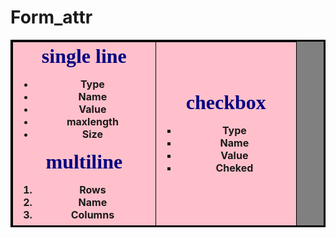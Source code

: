 # Form_attr
<html>
<body>
<table bgcolor="grey" bordercolor="black" border="3" height="300" width="300" cellspacing="6" cellpadding="5">
<tr bgcolor="pink">
<th><font size="6px" color="navy" face="times new roman">single line </font>
<ul>
<li>Type</li>
<li>Name</li>
<li>Value</li>
<li>maxlength</li>
<li>Size</li>
</ul>
<font size="6px" color="navy" face="times new roman">multiline</font>
<ol>
<li>Rows</li>
<li>Name</li>
<li>Columns</li>
</ol>
</th>
<th><font size="6px" color="navy" face="times new roman">checkbox</font>
<ul type="square">
<li>Type</li>
<li>Name</li>
<li>Value</li>
<li>Cheked</li>
</ul></th>
</tr>
<tr bgcolor="pink">
<th><font size="6px" color="navy" face="times new roman">Radio button </font>
<ul type="circle">
<li>Type</li>
<li>Name</li>
<li>Value</li>
<li>Cheked</li>
</ul>

</th>
<th><font size="6px" color="navy" face="times new roman">Select box</font>
<ol type="A">
<li>Size</li>
<li>Name</li>
<li>Multiple</li>
</ol>
<ol type="a">
<li>Value</li>
<li>Selected</li>
<li>label</li>
</ol>
</th>
</tr>
<tr bgcolor="pink">
<th><font size="6px" color="navy" face="times new roman">File upload box</font>
<ol type="i">
<li>Accept</li>
<li>Name</li>
</ol>

</th>
<th><font size="6px"  color="navy" face="times new roman">button controls </font>
<ol type="I">
<li>Submit</li>
<li>Reset</li>
<li>image</li>
<li>Button</li>
</ol>
</th>
</tr>
</table>
</body>
</html>

